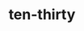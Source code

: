 ---
layout: smileys&emotion
title: ten-thirty
emoji: ten_thirty
permalink: 🕥.html
image: assets/img/3moji/ten_thirty.png
---
